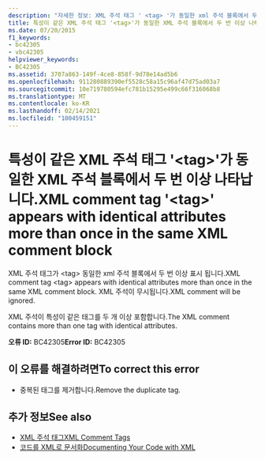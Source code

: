 ```yaml
---
description: "자세한 정보: XML 주석 태그 ' <tag> '가 동일한 xml 주석 블록에서 두 번 이상 표시 됩니다."
title: 특성이 같은 XML 주석 태그 '<tag>'가 동일한 XML 주석 블록에서 두 번 이상 나타납니다.
ms.date: 07/20/2015
f1_keywords:
- bc42305
- vbc42305
helpviewer_keywords:
- BC42305
ms.assetid: 3707a863-149f-4ce8-858f-9d78e14ad5b6
ms.openlocfilehash: 911280889390ef5528c58a15c96af47d75ad03a7
ms.sourcegitcommit: 10e719780594efc781b15295e499c66f316068b8
ms.translationtype: MT
ms.contentlocale: ko-KR
ms.lasthandoff: 02/14/2021
ms.locfileid: "100459151"
---
```

# <a name="xml-comment-tag-tag-appears-with-identical-attributes-more-than-once-in-the-same-xml-comment-block"></a><span data-ttu-id="13557-103">특성이 같은 XML 주석 태그 '\<tag>'가 동일한 XML 주석 블록에서 두 번 이상 나타납니다.</span><span class="sxs-lookup"><span data-stu-id="13557-103">XML comment tag '\<tag>' appears with identical attributes more than once in the same XML comment block</span></span>

<span data-ttu-id="13557-104">XML 주석 태그가 \<tag> 동일한 xml 주석 블록에서 두 번 이상 표시 됩니다.</span><span class="sxs-lookup"><span data-stu-id="13557-104">XML comment tag \<tag> appears with identical attributes more than once in the same XML comment block.</span></span> <span data-ttu-id="13557-105">XML 주석이 무시됩니다.</span><span class="sxs-lookup"><span data-stu-id="13557-105">XML comment will be ignored.</span></span>  
  
 <span data-ttu-id="13557-106">XML 주석이 특성이 같은 태그를 두 개 이상 포함합니다.</span><span class="sxs-lookup"><span data-stu-id="13557-106">The XML comment contains more than one tag with identical attributes.</span></span>  
  
 <span data-ttu-id="13557-107">**오류 ID:** BC42305</span><span class="sxs-lookup"><span data-stu-id="13557-107">**Error ID:** BC42305</span></span>  
  
## <a name="to-correct-this-error"></a><span data-ttu-id="13557-108">이 오류를 해결하려면</span><span class="sxs-lookup"><span data-stu-id="13557-108">To correct this error</span></span>  
  
- <span data-ttu-id="13557-109">중복된 태그를 제거합니다.</span><span class="sxs-lookup"><span data-stu-id="13557-109">Remove the duplicate tag.</span></span>  
  
## <a name="see-also"></a><span data-ttu-id="13557-110">추가 정보</span><span class="sxs-lookup"><span data-stu-id="13557-110">See also</span></span>

- [<span data-ttu-id="13557-111">XML 주석 태그</span><span class="sxs-lookup"><span data-stu-id="13557-111">XML Comment Tags</span></span>](../language-reference/xmldoc/index.md)
- [<span data-ttu-id="13557-112">코드를 XML로 문서화</span><span class="sxs-lookup"><span data-stu-id="13557-112">Documenting Your Code with XML</span></span>](../programming-guide/program-structure/documenting-your-code-with-xml.md)
